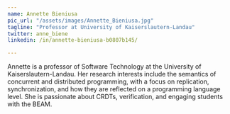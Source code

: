 ```yaml
---
name: Annette Bieniusa
pic_url: "/assets/images/Annette_Bieniusa.jpg"
tagline: "Professor at University of Kaiserslautern-Landau"
twitter: anne_biene
linkedin: /in/annette-bieniusa-b0807b145/

---
```

Annette is a professor of Software Technology at the University of Kaiserslautern-Landau. Her research interests include the semantics of concurrent and distributed programming, with a focus on replication, synchronization, and how they are reflected on a programming language level.  She is passionate about CRDTs,  verification, and engaging students with the BEAM.